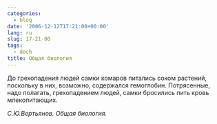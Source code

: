 ```yaml
---
categories:
  - blog
date: '2006-12-12T17:21:00+00:00'
lang: ru
slug: 17-21-00
tags:
  - doch
title: Общая биология
---
```




До грехопадения людей самки комаров питались соком растений, поскольку в них, возможно, содержался гемоглобин. Потрясенные, надо полагать, грехопадением людей, самки бросились пить кровь млекопитающих. 

_С.Ю.Вертьянов. Общая биология._